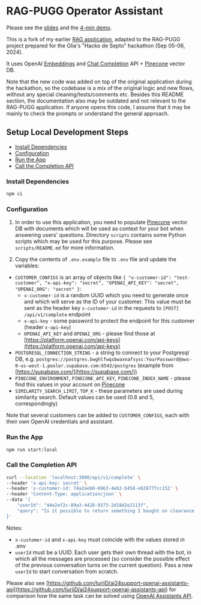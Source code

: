 # RAG-PUGG Operator Assistant
Please see the [slides](https://docs.google.com/presentation/d/14SqufG2Jv_cuL8Po5Lm99rRCpG-yZiaVCRyTCyHUYHM/edit?usp=sharing) and the [4-min demo](https://www.youtube.com/watch?v=g6tWvemziTg).

This is a fork of my earlier [RAG application](https://github.com/IuriiD/ai24support-openai-pinecone-rag), adapted to the RAG-PUGG project prepared for the Glia's "Hacko de Septo" hackathon (Sep 05-06, 2024).

It uses OpenAI [Embeddings](https://platform.openai.com/docs/api-reference/embeddings) and [Chat Completion](https://platform.openai.com/docs/api-reference/chat) API + [Pinecone](https://www.pinecone.io/) vector DB.

Note that the new code was added on top of the original application during the hackathon, so the codebase is a mix of the original logic and new flows, without any special cleaning/tests/comments etc. Besides this README section, the documentation also may be outdated and not relevant to the RAG-PUGG application. If anyone opens this code, I assume that it may be mainly to check the prompts or understand the general approach.


## Setup Local Development Steps

- [Install Dependencies](#install-dependencies)
- [Configuration](#configuration)
- [Run the App](#run-app)
- [Call the Completion API](#call-completion-api)

### Install Dependencies
```bash
npm ci
```

### Configuration
1. In order to use this application, you need to populate [Pinecone](https://www.pinecone.io/) vector DB with documents which will be used as context for your bot when answering users' questions. Directory `scripts` contains some Python scripts which may be used for this purpose. Please see `scripts/README.md` for more information.


2. Copy the contents of `.env.example` file to `.env` file and update the variables:
- `CUSTOMER_CONFIGS` is an array of objects like `{ "x-customer-id": "test-customer", "x-api-key": "secret", "OPENAI_API_KEY": "secret", "OPENAI_ORG": "secret" }`:
  - `x-customer-id` is a random UUID which you need to generate once and which will serve as the ID of your customer. This value must be sent as the header key `x-customer-id` in the requests to `[POST] /api/v1/complete` endpoint
  - `x-api-key` - some password to protect the endpoint for this customer (header `x-api-key`)
  - `OPENAI_API_KEY` and `OPENAI_ORG` - please find those at [https://platform.openai.com/api-keys](https://platform.openai.com/api-keys)
- `POSTGRESQL_CONNECTION_STRING` - a string to connect to your Postgresql DB, e.g. `postgres://postgres.bwghlfwqsbwaxnafsysc:YourPassword@aws-0-us-west-1.pooler.supabase.com:6543/postgres` (example from [https://supabase.com/](https://supabase.com/))
- `PINECONE_ENVIRONMENT`, `PINECONE_API_KEY`, `PINECONE_INDEX_NAME` - please find this values in your account on [Pinecone](https://www.pinecone.io/)
- `SIMILARITY_SEARCH_LIMIT`, `TOP_K` - these parameters are used during similarity search. Default values can be used (0.8 and 5, correspondingly)

Note that several customers can be added to `CUSTOMER_CONFIGS`, each with their own OpenAI credentials and assistant.

### Run the App
```bash
npm run start:local
```

### Call the Completion API
```bash
curl --location 'localhost:3000/api/v1/complete' \
--header 'x-api-key: secret' \
--header 'x-customer-id: 74a2aeb0-6963-4eb2-b458-e62877fcc152' \
--header 'Content-Type: application/json' \
--data '{
    "userId": "44e2ef2c-89a3-4428-9373-2d18d2e2113f",
    "query": "Is it possible to return something I bought on clearance in the store?""
}'
```
Notes:
- `x-customer-id` and `x-api-key` must coincide with the values stored in .env
- `userId` must be a UUID. Each user gets their own thread with the bot, in which all the messages are processed (so consider the possible effect of the previous conversation turns on the current question). Pass a new `userId` to start conversation from scratch.

Please also see [https://github.com/IuriiD/ai24support-openai-assistants-api](https://github.com/IuriiD/ai24support-openai-assistants-api) for comparison how the same task can be solved using [OpenAI Assistants API](https://platform.openai.com/docs/api-reference/assistants).